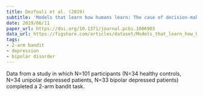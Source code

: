 ```yaml
---
title: Dezfouli et al. (2019)
subtitle: 'Models that learn how humans learn: The case of decision-making and its disorders'
date: 2019/06/11
paper_url: https://doi.org/10.1371/journal.pcbi.1006903
data_url: https://figshare.com/articles/dataset/Models_that_learn_how_humans_learn_The_case_of_decision-making_and_its_disorders/8257259
tags:
- 2-arm bandit
- depression
- bipolar disorder
---
```


Data from a study in which N=101 participants (N=34 healthy controls, N=34 unipolar depressed patients, N=33 bipolar depressed patients) completed a 2-arm bandit task.
